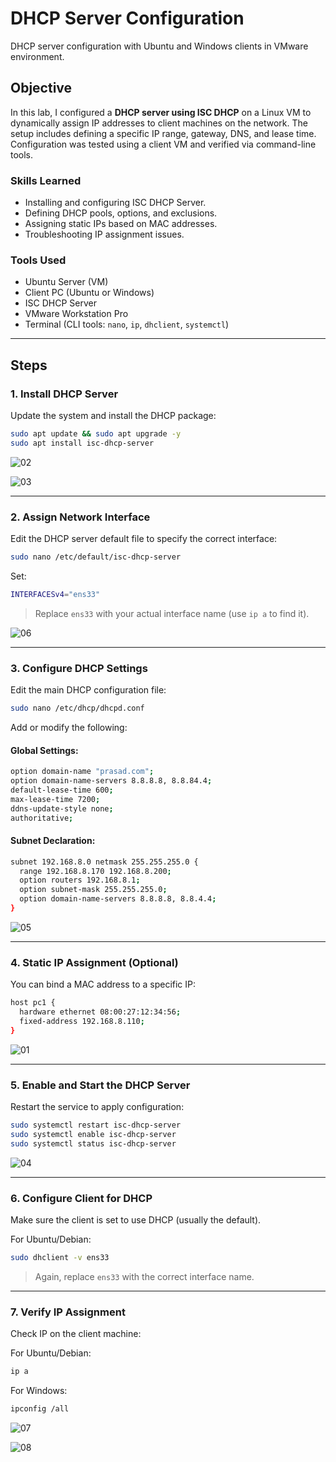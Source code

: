 # DHCP Server Configuration
DHCP server configuration with Ubuntu and Windows clients in VMware environment.

## Objective

In this lab, I configured a **DHCP server using ISC DHCP** on a Linux VM to dynamically assign IP addresses to client machines on the network. The setup includes defining a specific IP range, gateway, DNS, and lease time. Configuration was tested using a client VM and verified via command-line tools.

### Skills Learned

- Installing and configuring ISC DHCP Server.
- Defining DHCP pools, options, and exclusions.
- Assigning static IPs based on MAC addresses.
- Troubleshooting IP assignment issues.

### Tools Used

- Ubuntu Server (VM)
- Client PC (Ubuntu or Windows)
- ISC DHCP Server
- VMware Workstation Pro
- Terminal (CLI tools: `nano`, `ip`, `dhclient`, `systemctl`)

---

## Steps

### 1. Install DHCP Server

Update the system and install the DHCP package:

```bash
sudo apt update && sudo apt upgrade -y
sudo apt install isc-dhcp-server
```
![02](https://github.com/user-attachments/assets/6982bed5-dbb1-4061-a840-b939682b125d)

![03](https://github.com/user-attachments/assets/13b007a8-3b4d-47d4-99c0-078310cbd429)

---

### 2. Assign Network Interface

Edit the DHCP server default file to specify the correct interface:

```bash
sudo nano /etc/default/isc-dhcp-server
```

Set:

```bash
INTERFACESv4="ens33"
```

> Replace `ens33` with your actual interface name (use `ip a` to find it).

![06](https://github.com/user-attachments/assets/8c8738fa-71a3-455d-9dfe-32850394b63a)


---

### 3. Configure DHCP Settings

Edit the main DHCP configuration file:

```bash
sudo nano /etc/dhcp/dhcpd.conf
```

Add or modify the following:

#### Global Settings:

```bash
option domain-name "prasad.com";
option domain-name-servers 8.8.8.8, 8.8.84.4;
default-lease-time 600;
max-lease-time 7200;
ddns-update-style none;
authoritative;
```

#### Subnet Declaration:

```bash
subnet 192.168.8.0 netmask 255.255.255.0 {
  range 192.168.8.170 192.168.8.200;
  option routers 192.168.8.1;
  option subnet-mask 255.255.255.0;
  option domain-name-servers 8.8.8.8, 8.8.4.4;
}
```

![05](https://github.com/user-attachments/assets/95e81f17-c70d-4244-b80f-6ee06b2354cf)

---

### 4. Static IP Assignment (Optional)

You can bind a MAC address to a specific IP:

```bash
host pc1 {
  hardware ethernet 08:00:27:12:34:56;
  fixed-address 192.168.8.110;
}
```

![01](https://github.com/user-attachments/assets/29b20cc2-bd2e-46ce-9898-4a18ab09764a)


---

### 5. Enable and Start the DHCP Server

Restart the service to apply configuration:

```bash
sudo systemctl restart isc-dhcp-server
sudo systemctl enable isc-dhcp-server
sudo systemctl status isc-dhcp-server
```

![04](https://github.com/user-attachments/assets/1d69662a-2b2f-4fbf-96ba-c6aa547a817a)

---

### 6. Configure Client for DHCP

Make sure the client is set to use DHCP (usually the default).

For Ubuntu/Debian:

```bash
sudo dhclient -v ens33
```

> Again, replace `ens33` with the correct interface name.

---

### 7. Verify IP Assignment

Check IP on the client machine:

For Ubuntu/Debian:

```bash
ip a
```

For Windows:

```bash
ipconfig /all
```

![07](https://github.com/user-attachments/assets/19f14b8e-c48f-40b5-9a9c-5054b6be6a96)

![08](https://github.com/user-attachments/assets/c9886770-fee4-4606-816a-fc5bb0cfacdc)
